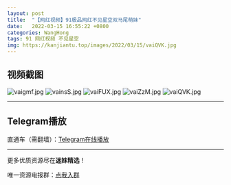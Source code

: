 ```yaml
---
layout: post
title:  "【网红视频】91极品网红不见星空双马尾萌妹"
date:   2022-03-15 16:55:22 +0800
categories: WangHong
tags: 91 网红视频 不见星空
img: https://kanjiantu.top/images/2022/03/15/vaiQVK.jpg
---
```



## 视频截图

![vaigmf.jpg](https://kanjiantu.top/images/2022/03/15/vaigmf.jpg)
![vainsS.jpg](https://kanjiantu.top/images/2022/03/15/vainsS.jpg)
![vaiFUX.jpg](https://kanjiantu.top/images/2022/03/15/vaiFUX.jpg)
![vaiZzM.jpg](https://kanjiantu.top/images/2022/03/15/vaiZzM.jpg)
![vaiQVK.jpg](https://kanjiantu.top/images/2022/03/15/vaiQVK.jpg)

* * *
## Telegram播放

直通车（需翻墙）：[Telegram在线播放](https://t.me/mimeijingxuan/46)

* * *
更多优质资源尽在**迷妹精选**！

唯一资源电报群：[点我入群](https://t.me/mimeijingxuan)


